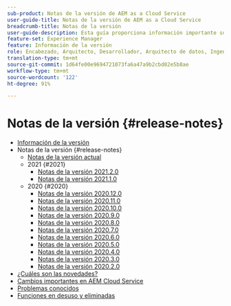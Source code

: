 ```yaml
---
sub-product: Notas de la versión de AEM as a Cloud Service
user-guide-title: Notas de la versión de AEM as a Cloud Service
breadcrumb-title: Notas de la versión
user-guide-description: Esta guía proporciona información importante sobre la última versión de Experience Manager as a Cloud Service, incluidas las novedades, las funciones en desuso y eliminadas, y los problemas conocidos.
feature-set: Experience Manager
feature: Información de la versión
role: Encabezado, Arquitecto, Desarrollador, Arquitecto de datos, Ingeniero de datos, Administrador, Profesional de negocios
translation-type: tm+mt
source-git-commit: 1d64fe00e9694721073fa6a47a9b2cbd82e5b8ae
workflow-type: tm+mt
source-wordcount: '122'
ht-degree: 91%

---
```



# Notas de la versión {#release-notes}

+ [Información de la versión](/help/release-notes/home.md)
+ Notas de la versión {#release-notes}
   + [Notas de la versión actual](/help/release-notes/release-notes-cloud/release-notes-current.md)
   + 2021 {#2021}
      + [Notas de la versión 2021.2.0](/help/release-notes/release-notes-cloud/2021/release-notes-2021-2-0.md)
      + [Notas de la versión 2021.1.0](/help/release-notes/release-notes-cloud/2021/release-notes-2021-1-0.md)
   + 2020 {#2020}
      + [Notas de la versión 2020.12.0](/help/release-notes/release-notes-cloud/2020/release-notes-2020-12-0.md)
      + [Notas de la versión 2020.11.0](/help/release-notes/release-notes-cloud/2020/release-notes-2020-11-0.md)
      + [Notas de la versión 2020.10.0](/help/release-notes/release-notes-cloud/2020/release-notes-2020-10-0.md)
      + [Notas de la versión 2020.9.0](/help/release-notes/release-notes-cloud/2020/release-notes-2020-9-0.md)
      + [Notas de la versión 2020.8.0](/help/release-notes/release-notes-cloud/2020/release-notes-2020-8-0.md)
      + [Notas de la versión 2020.7.0](/help/release-notes/release-notes-cloud/2020/release-notes-2020-7-0.md)
      + [Notas de la versión 2020.6.0](/help/release-notes/release-notes-cloud/2020/release-notes-2020-6-0.md)
      + [Notas de la versión 2020.5.0](/help/release-notes/release-notes-cloud/2020/release-notes-2020-5-0.md)
      + [Notas de la versión 2020.4.0](/help/release-notes/release-notes-cloud/2020/release-notes-2020-4-0.md)
      + [Notas de la versión 2020.3.0](/help/release-notes/release-notes-cloud/2020/release-notes-2020-3-0.md)
      + [Notas de la versión 2020.2.0](/help/release-notes/release-notes-cloud/2020/release-notes-2020-2-0.md)
+ [¿Cuáles son las novedades?](what-is-new.md)
+ [Cambios importantes en AEM Cloud Service](aem-cloud-changes.md)
+ [Problemas conocidos](known-issues.md)
+ [Funciones en desuso y eliminadas](deprecated-removed-features.md)
